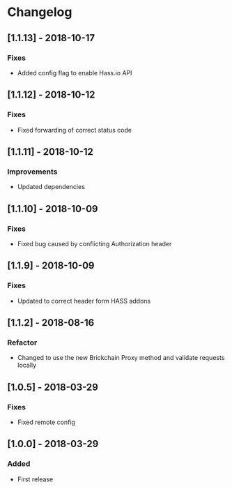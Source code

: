 # Changelog

## [1.1.13] - 2018-10-17
### Fixes
- Added config flag to enable Hass.io API

## [1.1.12] - 2018-10-12
### Fixes
- Fixed forwarding of correct status code

## [1.1.11] - 2018-10-12
### Improvements
- Updated dependencies

## [1.1.10] - 2018-10-09
### Fixes
- Fixed bug caused by conflicting Authorization header

## [1.1.9] - 2018-10-09
### Fixes
- Updated to correct header form HASS addons

## [1.1.2] - 2018-08-16
### Refactor
- Changed to use the new Brickchain Proxy method and validate requests locally

## [1.0.5] - 2018-03-29
### Fixes
- Fixed remote config

## [1.0.0] - 2018-03-29
### Added
- First release
